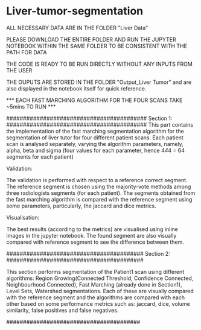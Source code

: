 # Liver-tumor-segmentation
ALL NECESSARY DATA ARE IN THE FOLDER "Liver Data"

PLEASE DOWNLOAD THE ENTIRE FOLDER AND RUN THE JUPYTER NOTEBOOK WITHIN THE SAME FOLDER TO BE CONSISTENT WITH THE PATH FOR DATA

THE CODE IS READY TO BE RUN DIRECTLY WITHOUT ANY INPUTS FROM THE USER

THE OUPUTS ARE STORED IN THE FOLDER "Output_Liver Tumor" and are also displayed in the notebook itself for quick reference.

*** EACH FAST MARCHING ALGORITHM FOR THE FOUR SCANS TAKE ~5mins TO RUN ***
    

##########################################
Section 1:
##########################################
This part contains the implementation of the fast marching segmentation algorithm for the segmentation of liver tutor for four different patient scans. Each patient scan is analysed separately, varying the algorithm parameters, namely, alpha, beta and sigma (four values for each parameter, hence 4*4*4 = 64 segments for each patient)

Validation:

The validation is performed with respect to a reference correct segment. The reference segment is chosen using the majority-vote methods among three radiologists segments (for each patient). The segments obtained from the fast marching algorithm is compared with the reference segment using some parameters, particularly, the jaccard and dice metrics.


Visualisation:

The best results (according to the metrics) are visualised using inline images in the jupyter notebook.
The found segment are also visually compared with reference segment to see the difference between them.

#########################################
Section 2:
#########################################

This section performs segmentation of the Patient1 scan using different algorithms: Region Growing(Connected Threshold, Confidence Connected, Neighbourhood Connected), Fast Marching (already done in Section1), Level Sets, Watershed segmentations.
Each of these are visually compared with the reference segment and the algorithms are compared with each other based on some performance metrics such as: jaccard, dice, volume similarity, false positives and false negatives.

########################################
